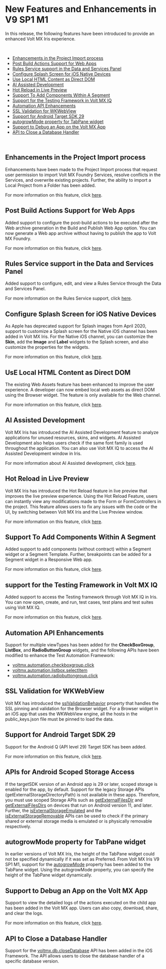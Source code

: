                          

New Features and Enhancements in V9 SP1 M1
==========================================

In this release, the following features have been introduced to provide an enhanced Volt MX Iris experience.

 

*   [Enhancements in the Project Import process](#enhancements-in-the-project-import-process)
*   [Post Build Actions Support for Web Apps](#post-build-actions-support-for-web-apps)
*   [Rules Service support in the Data and Services Panel](#rules-service-support-in-the-data-and-services-panel)
*   [Configure Splash Screen for iOS Native Devices](#configure-splash-screen-for-ios-native-devices)
*   [Use Local HTML Content as Direct DOM](#use-local.md-content-as-direct-dom)
*   [AI Assisted Development](#ai-assisted-development)
*   [Hot Reload in Live Preview](#hot-reload-in-live-preview)
*   [Support To Add Components Within A Segment](#support-to-add-components-within-a-segment)
*   [Support for the Testing Framework in Volt MX IQ](#support-for-the-testing-framework-in-volt-mx-iq)
*   [Automation API Enhancements](#automation-api-enhancements)
*   [SSL Validation for WKWebView](#ssl-validation-for-wkwebview)
*   [Support for Android Target SDK 29](#support-for-android-target-sdk-29)
*   [autogrowMode property for TabPane widget](#autogrowmode-property-for-tabpane-widget)
*   [Support to Debug an App on the Volt MX App](#support-to-debug-an-app-on-the-volt-mx-app)
*   [API to Close a Database Handler](#api-to-close-a-database-handler)

 

Enhancements in the Project Import process
------------------------------------------

Enhancements have been made to the Project Import process that request user permission to import Volt MX Foundry Services, resolve conflicts in the Services, and overwrite existing projects. Further, the ability to import a Local Project from a Folder has been added.

For more information on this feature, click [here](../../../Iris/iris_user_guide/Content/ImportVoltMXIrisProject.md#import-a-local-project).

Post Build Actions Support for Web Apps
---------------------------------------

Added support to configure the post-build actions to be executed after the Web archive generation in the Build and Publish Web App option. You can now generate a Web app archive without having to publish the app to Volt MX Foundry.

For more information on this feature, click [here](../../../Iris/iris_user_guide/Content/WebPublish.md#post-build-actions).

Rules Service support in the Data and Services Panel
----------------------------------------------------

Added support to configure, edit, and view a Rules Service through the Data and Services Panel.

For more information on the Rules Service support, click [here](../../../Iris/iris_user_guide/Content/DataPanel.md#create-a-rules-service).

Configure Splash Screen for iOS Native Devices
----------------------------------------------

As Apple has deprecated support for Splash images from April 2020, support to customize a Splash screen for the Native iOS channel has been added in Volt MX Iris. For the Native iOS channel, you can customize the **Skin**, add the **Image** and **Label** widgets to the Splash screen, and also customize the properties for the widgets.

For more information on this feature, click [here](../../../Iris/iris_user_guide/Content/Splash_Screen_Properties.md#configure-the-splash-screen-for-ios-native-devices).

UsE Local HTML Content as Direct DOM
------------------------------------

The existing Web Assets feature has been enhanced to improve the user experience. A developer can now embed local web assets as direct DOM using the Browser widget. The feature is only available for the Web channel.

For more information on this feature, click [here](../../../Iris/iris_user_guide/Content/AddLocalHTMLContent.md).

AI Assisted Development
-----------------------

Volt MX  Iris has introduced the AI Assisted Development feature to analyze applications for unused resources, skins, and widgets. AI Assisted Development also helps users check if the same font family is used throughout the application. You can also use Volt MX IQ to access the AI Assisted Development window in Iris.

For more information about AI Assisted development, click [here](../../../Iris/iris_user_guide/Content/AIAssisted.md).

Hot Reload in Live Preview
--------------------------

Volt MX  Iris has introduced the Hot Reload feature in live preview that improves the live preview experience. Using the Hot Reload Feature, users can instantly view any modifications made to the Form or FormControllers in the project. This feature allows users to fix any issues with the code or the UI, by switching between Volt MX Iris and the Live Preview window.

For more information on this feature, click [here](../../../Iris/iris_user_guide/Content/HotReload.md).

Support To Add Components Within A Segment
------------------------------------------

Added support to add components (without contract) within a Segment widget or a Segment Template. Further, breakpoints can be added for a Segment widget in a Responsive Web app.

For more information on this feature, click [here](../../../Iris/iris_user_guide/Content/C_UsingComponents.md#add-components-to-a-segment-template).

support for the Testing Framework in Volt MX IQ
-----------------------------------------------

Added support to access the Testing framework through Volt MX IQ in Iris. You can now open, create, and run, test cases, test plans and test suites using Volt MX IQ.

For more information on this feature, click [here](../../../Iris/iris_user_guide/Content/VoltMX_IQ.md#test-project).

Automation API Enhancements
---------------------------

Support for multiple viewTypes has been added for the **CheckBoxGroup**, **ListBox**, and **RadioButtonGroup** widgets, and the following APIs have been modified to enhance the Test Automation Framework:

*   [voltmx.automation.checkboxgroup.click](../../../Iris/iris_api_dev_guide/content/voltmx.automation_namespace.md#checkboxgroup.click)
*   [voltmx.automation.listbox.selectItem](../../../Iris/iris_api_dev_guide/content/voltmx.automation_namespace.md#listbox.selectItem)
*   [voltmx.automation.radiobuttongroup.click](../../../Iris/iris_api_dev_guide/content/voltmx.automation_namespace.md#radiobuttongroup.click)

SSL Validation for WKWebView
----------------------------

Volt MX  has introduced the [sslValidationBehavior](../../../Iris/iris_widget_prog_guide/Content/Browser_Properties.md#sslValidationBehavior) property that handles the SSL pinning and validation for the Browser widget. For a Browser widget in an iOS app that uses the WKWebView engine, all the hosts in the public\_keys.json file must be pinned to load the data.

Support for Android Target SDK 29
---------------------------------

Support for the Android Q (API level 29) Target SDK has been added.

For more information on this feature, click [here](../../../Iris/iris_user_guide/Content/AndroidQ_Behavioral_Changes.md).

APIs for Android Scoped Storage Access
--------------------------------------

If the targetSDK version of an Android app is 29 or later, scoped storage is enabled for the app, by default. Support for the legacy Storage APIs (getExternalStorageDirectoryPath) is not available in these apps. Therefore, you must use scoped Storage APIs such as [getExternalFilesDir](../../../Iris/iris_api_dev_guide/content/voltmx.io.filesystem_functions.md#volt-mx-io-filesystem-getexternalfilesdir) and [getExternalFilesDirs](../../../Iris/iris_api_dev_guide/content/voltmx.io.filesystem_functions.md#volt-mx-io-filesystem-getexternalfilesdirs) on devices that run on Android version 11, and later. Further, the [isExternalStorageEmulated](../../../Iris/iris_api_dev_guide/content/voltmx.io.filesystem_functions.md#volt-mx-io-filesystem-isexternalstorageemulated) and the [isExternalStorageRemovable](../../../Iris/iris_api_dev_guide/content/voltmx.io.filesystem_functions.md#volt-mx-io-filesystem-isexternalstorageremovable) APIs can be used to check if the primary shared or external storage media is emulated or is physically removable respectively.

autogrowMode property for TabPane widget
----------------------------------------

In earlier versions of Volt MX Iris, the height of the TabPane widget could not be specified dynamically if it was set as Preferred. From Volt MX Iris V9 SP1 M1, support for the [autogrowMode](../../../Iris/iris_widget_prog_guide/Content/TabPane_Properties.md#autogrow) property has been added to the TabPane widget. Using the autogrowMode property, you can specify the height of the TabPane widget dynamically.

Support to Debug an App on the Volt MX App
------------------------------------------

Support to view the detailed logs of the actions executed on the child app has been added in the Volt MX app. Users can also copy, download, share, and clear the logs.

For more information on this feature, click [here](../../../Iris/iris_app_viewer/Content/Viewlogs.md).

API to Close a Database Handler
-------------------------------

Support for the [voltmx.db.closeDatabase](../../../Iris/iris_api_dev_guide/content/voltmx.db_functions.md#volt-mx-db-closedatabase) API has been added in the iOS Framework. The API allows users to close the database handler of a specific database version.
